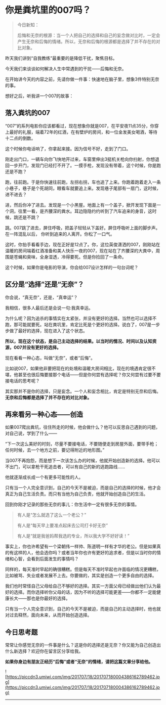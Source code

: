 # 你是粪坑里的007吗？

> 今日新知：
> 
> 后悔和无奈的根源：当一个人把自己的选择和自己的妄念做对比时，一定会产生无奈和后悔的情绪。所以，无奈和后悔的根源都是选择了并不存在的对比对象。

昨天我们讲到“自我教练”最重要的是降低干扰，聚焦目标。

今天我们来谈谈如何解决人生中常遇到的干扰——后悔和无奈。

在开始讲今天的内容之前，先请你做一件事：快速地在脑子里，想象3件特别无奈的事。

想好之后，听我讲一个007的故事：

## 落入粪坑的007

“007”的系列电影你应该都看过，现在想象你就是007，在平安夜11点35分，你穿上最好的礼服，端着72年的红酒，在有壁炉的房间，和一位金发美女喝酒，等待十二点的倒数。

这个时候你电话响了，你拿起来接。因为信号不好，走到了门口。

刚走出门口，一辆车向你飞快地开过来，车窗里伸出3挺机关枪向你扫射，你想退回一步开门，发现门已经打不开了。一摸手枪，发现没有带着，这个时候，你是跑还是不跑？

跑，往前跑。于是你快速往前跑，左拐右拐，车也追了上来。你跑着跑着走入一条小巷子，巷子是个死胡同，眼看车就要追上来。发现巷子尾部有一扇门，这时候，进不进去？

进，然后你冲了进去。发现是一个小黑屋。地面上有一个盖子，掀开发现下面是一个洞，往里一看，是齐腰深的粪水。耳边隐隐约约听到了汽车追来的身音，这时候，跳还是不跳？

跳。007跳了进去，屏住呼吸，把盖子轻轻从下盖好。屏住呼吸听上面的脚步声。在一阵混乱以后， 你听到追来的人离开。你松了一口气。

这时，你抬手看看手边，现在正好是12点了。你，这位英俊潇洒的007，刚刚站在温暖的房间端着红酒准备和美人快乐一夜的007，现在站在了齐腰深的大粪中，周围是苍蝇和臭味，全身湿透，冷得要死。但是你捡回了一条命。

这个时候，如果你是电影的导演，你会给007设计怎样的一句台词呢？

## 区分是“选择”还是“无奈”？

你会说，“真无奈”，还是，“真幸运”？

我相信，很多人最后还是会说一句:我真幸运。

为什么呢？因为追杀的事情实在太紧张，并没有更好的选择。当然也可以选择不跑，那可能就要死。站在粪坑里，肯定比死是个更好的选择。说白了，007是一步步做了最好的选择，现在进入了这个状态。

 **所以，现在这个状态，是自己主动选择的结果。以当时的情况、时间以及认知资源，007并没有更好的选择。**

现在看看一种心态，叫做“无奈”，或者“后悔”。

比如说007，如果他非要把现在的处境和温暖大房间相比，现在的境遇肯定很不堪，他甚至也很后悔要接那个电话——但是你何尝有选择呢？你又何尝有过要不要接电话的思考呢？

其实那并不是你的选择，只是妄念。一个人和妄念相比，肯定是特别无奈和后悔。 **无奈和后悔都是选择了并不存在的对比对象。**

## 再来看另一种心态——创造

如果007爬出粪坑，往住所走的时候，他会做什么？他可以反思自己遇到的问题，对自己说，学到了什么——

“下一次这么美好的时刻，尽量不要接电话，不要随便走到房屋外面，要带手枪； 任何时候，去一个地方之前，要记得附近的地形图。”

当007不再抱怨，而是想下一次该怎么办的时候，他就开始创造新的选择。他可以不出门，可以拿枪干死追击者，可以有自己的新的逃跑路线……

他就逐渐成长成一个有更多可能性的人。

只有当一个人完全意识到，自己的今天不是被迫，而是自己的选择的时候，他才会真正为自己生活负责。而只有当他为自己负责，他就开始创造自己的生活。

回到你刚才记录的那些无奈的事儿：你生活中一定有很多无奈的事情。

> 有人是“怎么就选了这么一个老公？” 
> 
> 有人是“每天早上要准点起床去公司打卡好无奈”
> 
> 有人是“就是我爸妈帮我选的专业，所以我大学不好好读！”

事实上，你也许希望有一个梁朝伟一样帅、陈道明一样有才华的老公。但是如果真的有这样的人，他会选你吗？或者当年你也许有更好的追求者，但是以当时你的情绪和心智，会看到后面发生的事情吗？

同样的，每天准时早起的确很糟糕。但是每天不准时早起也许面临的情况更糟糕，比如被骂、失业或者发展不上去。你要做的，其实是创造一个更多自由的选择。

我们也时常怪自己父母给自己不够好的选择。其实一方面父母已经做出他们认为最好的选择。而你选择听你父母的话，因为不听的选择可能更差——你都不一定能健康长大——那也是你最好的选择。

只有当一个人完全意识到，自己的今天不是被迫，而是自己的主动选择时，他也就对过去释然，面向未来，从而开始创造选择。    

## 今日思考题

常常让你感觉无奈的一件事是什么？这是你的选择还是无奈？你又能为自己创造出什么新选择？欢迎你在留言区分享给我。

 **如果你身边有朋友正经历“后悔”或者“无奈”的情绪，请把这篇文章分享给他。**

![https://piccdn3.umiwi.com/img/201707/18/201707180004386162789462.jpg](https://piccdn3.umiwi.com/img/201707/18/201707180004386162789462.jpg)

---
